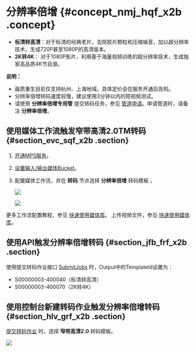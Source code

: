 # 分辨率倍增 {#concept_nmj_hqf_x2b .concept}

-   **标清转高清**：对于标清的经典老片，去除胶片颗粒和压缩噪音，加以超分辨率技术，生成720P甚至1080P的高清版本。
-   **2K转4K**： 对于1080P影片，利用基于海量视频训练的超分辨率技术，生成独家高品质4K节目源。

**说明：** 

-   画质重生目前仅支持杭州、上海地域。具体定价会在服务开通后告知。
-   分辨率倍增转码速度较慢，建议使用3分钟以内的短视频测试。
-   请使用 **分辨率倍增专用管** 提交转码任务，参见 [管道申请](https://page.aliyun.com/form/zhaidaigaoqing2/index.htm)。申请管道时，请备注 **分辨率倍增**。

## 使用媒体工作流触发窄带高清2.0TM转码 {#section_evc_sqf_x2b .section}

1.  [开通MPS服务](https://help.aliyun.com/document_detail/29202.html)。
2.  [设置输入/输出媒体Bucket](https://help.aliyun.com/document_detail/29940.html)。
3.  配置媒体工作流，并在 **转码** 节点选择 **分辨率倍增** 转码模板 。

    ![](http://static-aliyun-doc.oss-cn-hangzhou.aliyuncs.com/assets/img/11360/153716766910007_zh-CN.png)

    ![](http://static-aliyun-doc.oss-cn-hangzhou.aliyuncs.com/assets/img/11368/153716766910090_zh-CN.png)


更多工作流配置教程，参见 [快速使用媒体库](https://help.aliyun.com/document_detail/29940.html?spm=a2c4g.11186623.2.9.28df7de9Hn4SkH)。 上传视频文件，参见 [快速使用媒体库](https://help.aliyun.com/document_detail/29940.html?spm=a2c4g.11186623.2.10.28df7de9Hn4SkH)。

## 使用API触发分辨率倍增转码 {#section_jfb_frf_x2b .section}

使用提交转码作业接口 [SubmitJobs](https://help.aliyun.com/document_detail/29226.html?spm=a2c4g.11186623.2.11.28df7de9Hn4SkH) 时，Output中的TemplateId设置为：

-   S00000003-400040（标清转高清）
-   S00000003-400070（2K转4K）

## 使用控制台新建转码作业触发分辨率倍增转码 {#section_hlv_grf_x2b .section}

[提交转码作业](https://help.aliyun.com/document_detail/29205.html?spm=a2c4g.11186623.2.12.28df7de9Hn4SkH) 时，选择 **窄带高清2.0** 转码模板。

![](http://static-aliyun-doc.oss-cn-hangzhou.aliyuncs.com/assets/img/11368/153716766910090_zh-CN.png)

